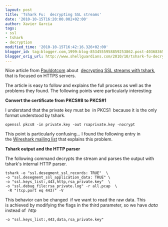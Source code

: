 ```yaml
---
layout: post
title: 'Tshark Fu:  decrypting SSL streams'
date: '2010-10-15T16:20:00.002+02:00'
author: Xavier Garcia
tags:
- ssl
- tshark
- decryption
modified_time: '2010-10-15T16:42:16.326+02:00'
blogger_id: tag:blogger.com,1999:blog-8534555958859253862.post-4036836521784186429
blogger_orig_url: http://www.shellguardians.com/2010/10/tshark-fu-decrypting-ssl-streams.html
---
```

Nice article from [Pauldotcom](http://www.pauldotcom.com/) about  [decrypting SSL streams with tshark](http://pauldotcom.com/2010/10/tsharkwireshark-ssl-decryption.html), that is focused on HTTPS servers.  
  
The article is easy to follow and explains the full process as well as the problems they found. The following points were particularly interesting:  
  
**Convert the certificate from PKCS#8 to PKCS#1**  

I understand that the private key must be  in PKCS1  because it is the only format understood by tshark.

  
```
openssl pkcs8 -in private.key -out rsaprivate.key -nocrypt
```

  

This point is particularly confusing... I found the following entry in the [Wireshark mailing list](http://seclists.org/wireshark/2009/Nov/78) that explains this problem.  
  
  
**Tshark output and the HTTP parser**  

The following command decrypts the stream and parses the output with tshark's internal HTTP parser.  

```  
tshark -o "ssl.desegment_ssl_records: TRUE"  \
-o "ssl.desegment_ssl_application_data: TRUE" \
-o "ssl.keys_list:,443,http,rsa_private.key"  \
-o "ssl.debug_file:rsa_private.log" -r all.pcap  \
 -R "(tcp.port eq 443)" -V
```
  
This behavior can be changed  if we want to read the raw data. This is achieved by modifying the flags in the third parameter, so we have _data_ instead of  _http_  

```
-o "ssl.keys_list:,443,data,rsa_private.key"
```
